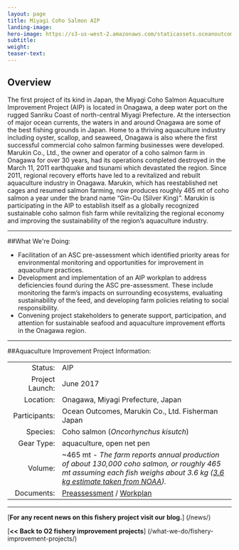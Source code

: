 ```yaml
---
layout: page 
title: Miyagi Coho Salmon AIP
landing-image:
hero-image: https://s3-us-west-2.amazonaws.com/staticassets.oceanoutcomes.org/hero+photos/miyagi-coho-salmon-hero.jpg
subtitle:
weight: 
teaser-text:
---
```

<h2>Overview</h2>

The first project of its kind in Japan, the Miyagi Coho Salmon Aquaculture Improvement Project (AIP) is located in Onagawa, a deep water port on the rugged Sanriku Coast of north-central Miyagi Prefecture. At the intersection of major ocean currents, the waters in and around Onagawa are some of the best fishing grounds in Japan. Home to a thriving aquaculture industry including oyster, scallop, and seaweed, Onagawa is also where the first successful commercial coho salmon farming businesses were developed. Marukin Co., Ltd., the owner and operator of a coho salmon farm in Onagawa for over 30 years, had its operations completed destroyed in the March 11, 2011 earthquake and tsunami which devastated the region. Since 2011, regional recovery efforts have led to a revitalized and rebuilt aquaculture industry in Onagawa. Marukin, which has reestablished net cages and resumed salmon farming, now produces roughly 465 mt of coho salmon a year under the brand name “Gin-Ou (Silver King)”. Marukin is participating in the AIP to establish itself as a globally recognized sustainable coho salmon fish farm while revitalizing the regional economy and improving the sustainability of the region’s aquaculture industry.

---

##What We're Doing:

* Facilitation of an ASC pre-assessment which identified priority areas for environmental monitoring and opportunities for improvement in aquaculture practices.
* Development and implementation of an AIP workplan to address deficiencies found during the ASC pre-assessment. These include monitoring the farm’s impacts on surrounding ecosystems, evaluating sustainability of the feed, and developing farm policies relating to social responsibility.
* Convening project stakeholders to generate support, participation, and attention for sustainable seafood and aquaculture improvement efforts in the Onagawa region. 

---

##Aquaculture Improvement Project Information:

|||
| ---: | --- |
| Status: | AIP |
| Project Launch: | June 2017 |
| Location: | Onagawa, Miyagi Prefecture, Japan |
| Participants: | Ocean Outcomes, Marukin Co., Ltd. Fisherman Japan |
| Species: | Coho salmon (*Oncorhynchus kisutch*) |
| Gear Type: | aquaculture, open net pen |
| Volume: | ~465 mt - *The farm reports annual production of about 130,000 coho salmon, or roughly 465 mt assuming each fish weighs about 3.6 kg (<a href="http://www.fisheries.noaa.gov/pr/species/fish/coho-salmon.html">3.6 kg estimate taken from NOAA</a>).* |
| Documents: | <a href="https://s3-us-west-2.amazonaws.com/staticassets.oceanoutcomes.org/supporting+documents/Fishery+Project+Resources/MiyagiCohoSalmonPreassessment2017.xlsx" target="_blank">Preassessment</a> / <a href="https://s3-us-west-2.amazonaws.com/staticassets.oceanoutcomes.org/supporting+documents/Fishery+Project+Resources/MiyagiCohoSalmonAIPWorkplan2017.pdf" target="_blank">Workplan</a> |

---

[**For any recent news on this fishery project visit our blog.**] (/news/) 

[**<< Back to O2 fishery improvement projects**] (/what-we-do/fishery-improvement-projects/)
